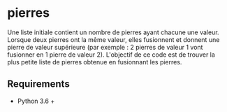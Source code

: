 # pierres

Une liste initiale contient un nombre de pierres ayant 
chacune une valeur.
Lorsque deux pierres ont la même valeur, elles fusionnent
et donnent une pierre de valeur supérieure (par exemple :
2 pierres de valeur 1 vont fusionner en 1 pierre de 
valeur 2).
L'objectif de ce code est de trouver la plus petite liste
de pierres obtenue en fusionnant les pierres.

 
 
 ## Requirements
 * Python 3.6 +
